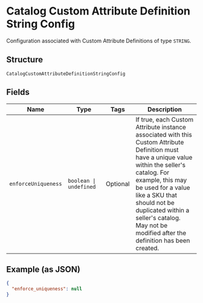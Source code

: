 
# Catalog Custom Attribute Definition String Config

Configuration associated with Custom Attribute Definitions of type `STRING`.

## Structure

`CatalogCustomAttributeDefinitionStringConfig`

## Fields

| Name | Type | Tags | Description |
|  --- | --- | --- | --- |
| `enforceUniqueness` | `boolean \| undefined` | Optional | If true, each Custom Attribute instance associated with this Custom Attribute<br>Definition must have a unique value within the seller's catalog. For<br>example, this may be used for a value like a SKU that should not be<br>duplicated within a seller's catalog. May not be modified after the<br>definition has been created. |

## Example (as JSON)

```json
{
  "enforce_uniqueness": null
}
```

